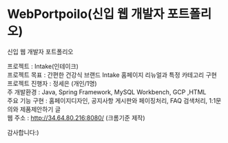 # WebPortpoilo(신입 웹 개발자 포트폴리오)
신입 웹 개발자 포트폴리오

프로젝트 : Intake(인테이크)\
프로젝트 목표 : 간편한 건강식 브랜드 Intake 홈페이지 리뉴얼과 특정 카테고리 구현\
프로젝트 진행자 : 정세은 (개인/1명)\
주 개발환경 : Java, Spring Framework, MySQL Workbench, GCP ,HTML\
주요 기능 구현 : 홈페이지디자인, 공지사항 게시판와 페이징처리, FAQ 검색처리, 1:1문의와 제품제안하기 글\
웹 주소 : http://34.64.80.216:8080/ (크롬기준 제작)


감사합니다:)

